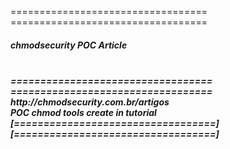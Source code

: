 ==================================<br>
==================================<br>
<h5>chmodsecurity POC Article<h5><br>
==================================<br>
==================================<br>
http://chmodsecurity.com.br/artigos<br>
POC chmod tools create in tutorial<br>
[==================================]<br>
[==================================]<br>


